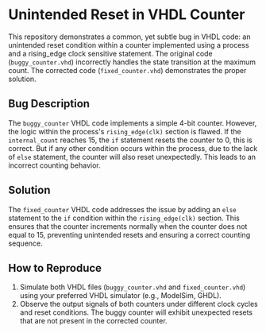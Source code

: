 # Unintended Reset in VHDL Counter

This repository demonstrates a common, yet subtle bug in VHDL code: an unintended reset condition within a counter implemented using a process and a rising_edge clock sensitive statement.  The original code (`buggy_counter.vhd`) incorrectly handles the state transition at the maximum count.  The corrected code (`fixed_counter.vhd`) demonstrates the proper solution.

## Bug Description

The `buggy_counter` VHDL code implements a simple 4-bit counter. However, the logic within the process's `rising_edge(clk)` section is flawed. If the `internal_count` reaches 15, the `if` statement resets the counter to 0, this is correct. But if any other condition occurs within the process, due to the lack of `else` statement, the counter will also reset unexpectedly. This leads to an incorrect counting behavior.

## Solution

The `fixed_counter` VHDL code addresses the issue by adding an `else` statement to the `if` condition within the `rising_edge(clk)` section. This ensures that the counter increments normally when the counter does not equal to 15, preventing unintended resets and ensuring a correct counting sequence.

## How to Reproduce

1. Simulate both VHDL files (`buggy_counter.vhd` and `fixed_counter.vhd`) using your preferred VHDL simulator (e.g., ModelSim, GHDL).
2. Observe the output signals of both counters under different clock cycles and reset conditions. The buggy counter will exhibit unexpected resets that are not present in the corrected counter.